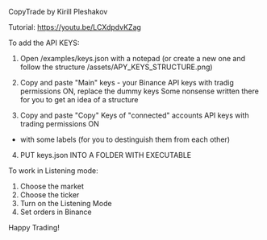 CopyTrade by Kirill Pleshakov


Tutorial: https://youtu.be/LCXdpdvKZag


To add the API KEYS:

1. Open /examples/keys.json with a notepad (or create a new one and follow the structure /assets/APY_KEYS_STRUCTURE.png)

2. Copy and paste "Main" keys - your Binance API keys with tradig permissions ON, replace the dummy keys
Some nonsense written there for you to get an idea of a structure

3. Copy and paste "Copy" Keys of "connected" accounts API keys with trading permissions ON
+ with some labels (for you to destinguish them from each other)

4. PUT keys.json INTO A FOLDER WITH EXECUTABLE


To work in Listening mode:

1. Choose the market
2. Choose the ticker
3. Turn on the Listening Mode
4. Set orders in Binance



Happy Trading!


